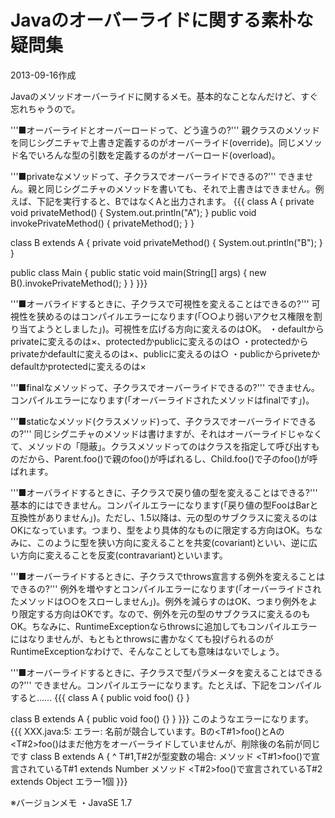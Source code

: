 # Javaのオーバーライドに関する素朴な疑問集

2013-09-16作成

Javaのメソッドオーバーライドに関するメモ。基本的なことなんだけど、すぐ忘れちゃうので。

'''■オーバーライドとオーバーロードって、どう違うの?'''
親クラスのメソッドを同じシグニチャで上書き定義するのがオーバーライド(override)。同じメソッド名でいろんな型の引数を定義するのがオーバーロード(overload)。

'''■privateなメソッドって、子クラスでオーバーライドできるの?'''
できません。親と同じシグニチャのメソッドを書いても、それで上書きはできません。例えば、下記を実行すると、BではなくAと出力されます。
{{{
class A {
    private void privateMethod() {
        System.out.println("A");
    }
    public void invokePrivateMethod() {
        privateMethod();
    }
}

class B extends A {
    private void privateMethod() {
        System.out.println("B");
    }
}

public class Main {
    public static void main(String[] args) {
        new B().invokePrivateMethod();
    }
}
}}}

'''■オーバライドするときに、子クラスで可視性を変えることはできるの?'''
可視性を狭めるのはコンパイルエラーになります(「○○より弱いアクセス権限を割り当てようとしました」)。可視性を広げる方向に変えるのはOK。
・defaultからprivateに変えるのは×、protectedかpublicに変えるのは○
・protectedからprivateかdefaultに変えるのは×、publicに変えるのは○
・publicからpriveteかdefaultかprotectedに変えるのは×

'''■finalなメソッドって、子クラスでオーバーライドできるの?'''
できません。コンパイルエラーになります(「オーバーライドされたメソッドはfinalです」)。

'''■staticなメソッド(クラスメソッド)って、子クラスでオーバーライドできるの?'''
同じシグニチャのメソッドは書けますが、それはオーバーライドじゃなくて、メソッドの「隠蔽」。クラスメソッドってのはクラスを指定して呼び出すものだから、Parent.foo()で親のfoo()が呼ばれるし、Child.foo()で子のfoo()が呼ばれます。

'''■オーバライドするときに、子クラスで戻り値の型を変えることはできる?'''
基本的にはできません。コンパイルエラーになります(「戻り値の型FooはBarと互換性がありません」)。ただし、1.5以降は、元の型のサブクラスに変えるのはOKになっています。つまり、型をより具体的なものに限定する方向はOK。ちなみに、このように型を狭い方向に変えることを共変(covariant)といい、逆に広い方向に変えることを反変(contravariant)といいます。

'''■オーバーライドするときに、子クラスでthrows宣言する例外を変えることはできるの?'''
例外を増やすとコンパイルエラーになります(「オーバーライドされたメソッドは○○をスローしません」)。例外を減らすのはOK、つまり例外をより限定する方向はOKです。なので、例外を元の型のサブクラスに変えるのもOK。ちなみに、RuntimeExceptionならthrowsに追加してもコンパイルエラーにはなりませんが、もともとthrowsに書かなくても投げられるのがRuntimeExceptionなわけで、そんなことしても意味はないでしょう。

'''■オーバーライドするときに、子クラスで型パラメータを変えることはできるの?'''
できません。コンパイルエラーになります。たとえば、下記をコンパイルすると……
{{{
class A {
    public <T> void foo() {}
}

class B extends A {
    public <T extends Number> void foo() {}
}
}}}
このようなエラーになります。
{{{
XXX.java:5: エラー: 名前が競合しています。Bの<T#1>foo()とAの<T#2>foo()はまだ他方をオーバーライドしていませんが、削除後の名前が同じです
class B extends A {
^
  T#1,T#2が型変数の場合:
    メソッド <T#1>foo()で宣言されているT#1 extends Number
    メソッド <T#2>foo()で宣言されているT#2 extends Object
エラー1個
}}}

※バージョンメモ
・JavaSE 1.7
